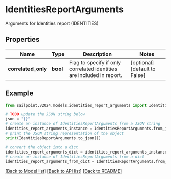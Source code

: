 # IdentitiesReportArguments

Arguments for Identities report (IDENTITIES)

## Properties

Name | Type | Description | Notes
------------ | ------------- | ------------- | -------------
**correlated_only** | **bool** | Flag to specify if only correlated identities are included in report. | [optional] [default to False]

## Example

```python
from sailpoint.v2024.models.identities_report_arguments import IdentitiesReportArguments

# TODO update the JSON string below
json = "{}"
# create an instance of IdentitiesReportArguments from a JSON string
identities_report_arguments_instance = IdentitiesReportArguments.from_json(json)
# print the JSON string representation of the object
print(IdentitiesReportArguments.to_json())

# convert the object into a dict
identities_report_arguments_dict = identities_report_arguments_instance.to_dict()
# create an instance of IdentitiesReportArguments from a dict
identities_report_arguments_from_dict = IdentitiesReportArguments.from_dict(identities_report_arguments_dict)
```
[[Back to Model list]](../README.md#documentation-for-models) [[Back to API list]](../README.md#documentation-for-api-endpoints) [[Back to README]](../README.md)


